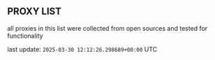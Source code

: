 ## PROXY LIST

all proxies in this list were collected from open sources and tested for functionality

last update: `2025-03-30 12:12:26.298689+00:00` UTC